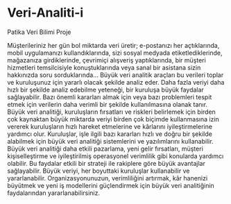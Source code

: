 # Veri-Analiti-i
Patika Veri Bilimi Proje

Müşterileriniz her gün bol miktarda veri üretir; e-postanızı her açtıklarında, mobil uygulamanızı kullandıklarında, sizi sosyal medyada etiketlediklerinde, mağazanıza girdiklerinde, çevrimiçi alışveriş yaptıklarında, bir müşteri hizmetleri temsilcisiyle konuştuklarında veya sanal bir asistana sizin hakkınızda soru sorduklarında… Büyük veri analitik araçları bu verileri toplar ve kuruluşunuz için yararlı olacak şekilde analiz eder. Daha fazla veriyi daha hızlı bir şekilde analiz edebilme yeteneği, bir kuruluşa büyük faydalar sağlayabilir. Bazı önemli kararları almak için veya bazı problemleri tespit etmek için verilerin daha verimli bir şekilde kullanılmasına olanak tanır. Büyük veri analitiği, kuruluşların fırsatları ve riskleri belirlemek için birden çok kaynaktan büyük miktarda veriyi birden çok biçimde kullanmasına izin vererek kuruluşların hızlı hareket etmelerine ve kârlarını iyileştirmelerine yardımcı olur. Kuruluşlar, işle ilgili bazı kararları hızlı ve doğru bir şekilde alabilmek için büyük veri analitiği sistemlerini ve yazılımlarını kullanabilir. Büyük veri analitiği daha etkili pazarlama, yeni gelir fırsatları, müşteri kişiselleştirme ve iyileştirilmiş operasyonel verimlilik gibi konularda yardımcı olabilir. Bu faydalar etkili bir strateji ile rakiplere göre büyük avantajlar sağlayabilir. Büyük veriyi, her boyuttaki kuruluşlar kullanabilir ve yararlanabilir. Organizasyonunuzun, verimliliğini artırmak, kâr hanenizi büyütmek ve yeni iş modellerini güçlendirmek için büyük veri analitiğinin faydalarından yararlanabilirsiniz.
